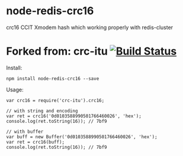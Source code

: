 node-redis-crc16
=======

crc16 CCIT Xmodem hash which working properly with redis-cluster


Forked from:
crc-itu [![Build Status](https://travis-ci.org/damphat/crc-itu.png?branch=master)](https://travis-ci.org/damphat/crc-itu)
=======

Install:

```
npm install node-redis-crc16 --save
```

Usage:

```
var crc16 = require('crc-itu').crc16;

// with string and encoding
var ret = crc16('0d0103588990501766460026', 'hex');
console.log(ret.toString(16)); // 7bf9

// with buffer
var buff = new Buffer('0d0103588990501766460026', 'hex');
var ret = crc16(buff);
console.log(ret.toString(16)); // 7bf9
```
